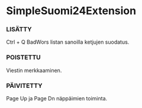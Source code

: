 # SimpleSuomi24Extension

### LISÄTTY
<p>Ctrl + Q BadWors listan sanoilla ketjujen suodatus.</p>
<p></p>

### POISTETTU
<p>Viestin merkkaaminen.</p>
<p></p>

### PÄIVITETTY
<p>Page Up ja Page Dn näppäimien toiminta.</p>
